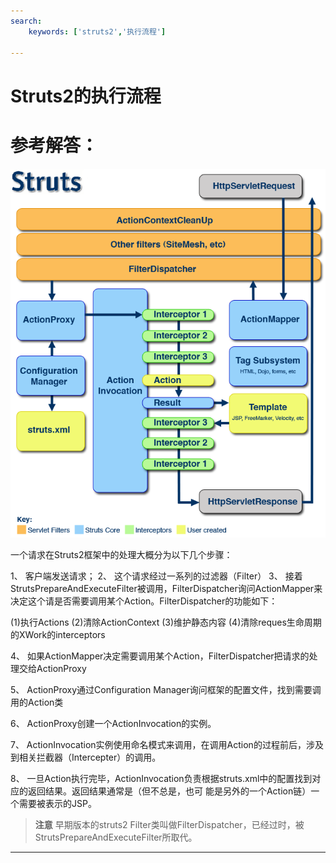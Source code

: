 ```yaml
---
search:
    keywords: ['struts2','执行流程']

---
```




# Struts2的执行流程 


# 参考解答：
![](/assets/4.png)

一个请求在Struts2框架中的处理大概分为以下几个步骤：

1、 客户端发送请求；
2、 这个请求经过一系列的过滤器（Filter）
3、 接着StrutsPrepareAndExecuteFilter被调用，FilterDispatcher询问ActionMapper来决定这个请是否需要调用某个Action。FilterDispatcher的功能如下：

   (1)执行Actions
   (2)清除ActionContext
   (3)维护静态内容
   (4)清除reques生命周期的XWork的interceptors


4、 如果ActionMapper决定需要调用某个Action，FilterDispatcher把请求的处理交给ActionProxy

5、 ActionProxy通过Configuration Manager询问框架的配置文件，找到需要调用的Action类

6、 ActionProxy创建一个ActionInvocation的实例。

7、 ActionInvocation实例使用命名模式来调用，在调用Action的过程前后，涉及到相关拦截器（Intercepter）的调用。

8、 一旦Action执行完毕，ActionInvocation负责根据struts.xml中的配置找到对应的返回结果。返回结果通常是（但不总是，也可 能是另外的一个Action链）一个需要被表示的JSP。

> **注意**
早期版本的struts2 Filter类叫做FilterDispatcher，已经过时，被StrutsPrepareAndExecuteFilter所取代。

---

